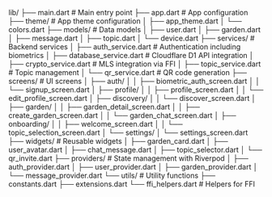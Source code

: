 lib/
  ├── main.dart                     # Main entry point
  ├── app.dart                      # App configuration
  ├── theme/                        # App theme configuration
  │   ├── app_theme.dart
  │   └── colors.dart
  ├── models/                       # Data models
  │   ├── user.dart
  │   ├── garden.dart
  │   ├── message.dart
  │   ├── topic.dart
  │   └── device.dart
  ├── services/                     # Backend services
  │   ├── auth_service.dart         # Authentication including biometrics
  │   ├── database_service.dart     # Cloudflare D1 API integration
  │   ├── crypto_service.dart       # MLS integration via FFI
  │   ├── topic_service.dart        # Topic management
  │   └── qr_service.dart           # QR code generation
  ├── screens/                      # UI screens
  │   ├── auth/
  │   │   ├── biometric_auth_screen.dart
  │   │   └── signup_screen.dart
  │   ├── profile/
  │   │   ├── profile_screen.dart
  │   │   └── edit_profile_screen.dart
  │   ├── discovery/
  │   │   └── discover_screen.dart
  │   ├── garden/
  │   │   ├── garden_detail_screen.dart
  │   │   ├── create_garden_screen.dart
  │   │   └── garden_chat_screen.dart
  │   ├── onboarding/
  │   │   ├── welcome_screen.dart
  │   │   └── topic_selection_screen.dart
  │   └── settings/
  │       └── settings_screen.dart
  ├── widgets/                      # Reusable widgets
  │   ├── garden_card.dart
  │   ├── user_avatar.dart
  │   ├── chat_message.dart
  │   ├── topic_selector.dart
  │   └── qr_invite.dart
  ├── providers/                    # State management with Riverpod
  │   ├── auth_provider.dart
  │   ├── user_provider.dart
  │   ├── garden_provider.dart
  │   └── message_provider.dart
  └── utils/                        # Utility functions
      ├── constants.dart
      ├── extensions.dart
      └── ffi_helpers.dart          # Helpers for FFI